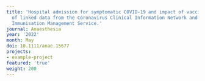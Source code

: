 ```yaml
---
title: 'Hospital admission for symptomatic COVID-19 and impact of vaccination: analysis
  of linked data from the Coronavirus Clinical Information Network and the National
  Immunisation Management Service.'
journal: Anaesthesia
year: '2022'
month: May
doi: 10.1111/anae.15677
projects:
- example-project
featured: 'true'
weight: 200
---
```


